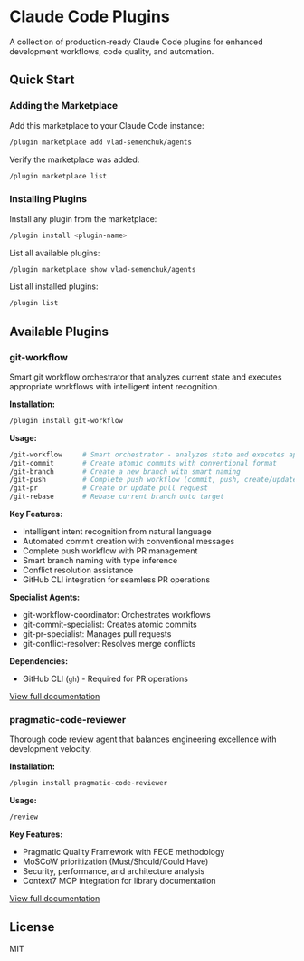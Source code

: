 # Claude Code Plugins

A collection of production-ready Claude Code plugins for enhanced development workflows, code quality, and automation.

## Quick Start

### Adding the Marketplace

Add this marketplace to your Claude Code instance:

```bash
/plugin marketplace add vlad-semenchuk/agents
```

Verify the marketplace was added:

```bash
/plugin marketplace list
```

### Installing Plugins

Install any plugin from the marketplace:

```bash
/plugin install <plugin-name>
```

List all available plugins:

```bash
/plugin marketplace show vlad-semenchuk/agents
```

List all installed plugins:

```bash
/plugin list
```

## Available Plugins

### git-workflow

Smart git workflow orchestrator that analyzes current state and executes appropriate workflows with intelligent intent recognition.

**Installation:**
```bash
/plugin install git-workflow
```

**Usage:**
```bash
/git-workflow     # Smart orchestrator - analyzes state and executes appropriate workflow
/git-commit       # Create atomic commits with conventional format
/git-branch       # Create a new branch with smart naming
/git-push         # Complete push workflow (commit, push, create/update PR)
/git-pr           # Create or update pull request
/git-rebase       # Rebase current branch onto target
```

**Key Features:**
- Intelligent intent recognition from natural language
- Automated commit creation with conventional messages
- Complete push workflow with PR management
- Smart branch naming with type inference
- Conflict resolution assistance
- GitHub CLI integration for seamless PR operations

**Specialist Agents:**
- git-workflow-coordinator: Orchestrates workflows
- git-commit-specialist: Creates atomic commits
- git-pr-specialist: Manages pull requests
- git-conflict-resolver: Resolves merge conflicts

**Dependencies:**
- GitHub CLI (`gh`) - Required for PR operations

[View full documentation](./plugins/git-workflow/README.md)

### pragmatic-code-reviewer

Thorough code review agent that balances engineering excellence with development velocity.

**Installation:**
```bash
/plugin install pragmatic-code-reviewer
```

**Usage:**
```bash
/review
```

**Key Features:**
- Pragmatic Quality Framework with FECE methodology
- MoSCoW prioritization (Must/Should/Could Have)
- Security, performance, and architecture analysis
- Context7 MCP integration for library documentation

[View full documentation](./plugins/pragmatic-code-reviewer/README.md)

## License

MIT
